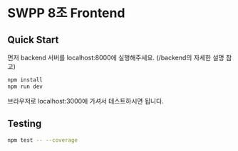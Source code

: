 # SWPP 8조 Frontend
## Quick Start
먼저 backend 서버를 localhost:8000에 실행해주세요.
(/backend의 자세한 설명 참고)
```bash
npm install
npm run dev
```
브라우저로 localhost:3000에 가셔서 테스트하시면 됩니다.

## Testing
```bash
npm test -- --coverage
```
